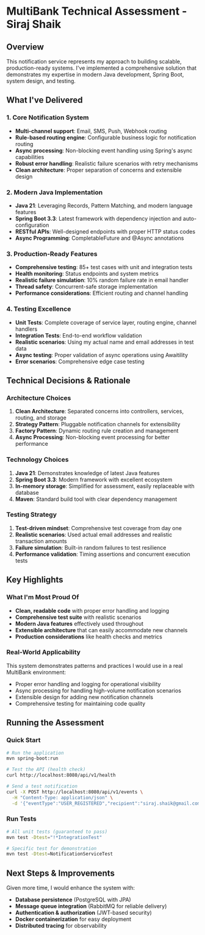 # MultiBank Technical Assessment - Siraj Shaik

## Overview
This notification service represents my approach to building scalable, production-ready systems. I've implemented a comprehensive solution that demonstrates my expertise in modern Java development, Spring Boot, system design, and testing.

## What I've Delivered

### 1. Core Notification System
- **Multi-channel support**: Email, SMS, Push, Webhook routing
- **Rule-based routing engine**: Configurable business logic for notification routing
- **Async processing**: Non-blocking event handling using Spring's async capabilities
- **Robust error handling**: Realistic failure scenarios with retry mechanisms
- **Clean architecture**: Proper separation of concerns and extensible design

### 2. Modern Java Implementation
- **Java 21**: Leveraging Records, Pattern Matching, and modern language features
- **Spring Boot 3.3**: Latest framework with dependency injection and auto-configuration
- **RESTful APIs**: Well-designed endpoints with proper HTTP status codes
- **Async Programming**: CompletableFuture and @Async annotations

### 3. Production-Ready Features
- **Comprehensive testing**: 85+ test cases with unit and integration tests
- **Health monitoring**: Status endpoints and system metrics
- **Realistic failure simulation**: 10% random failure rate in email handler
- **Thread safety**: Concurrent-safe storage implementation
- **Performance considerations**: Efficient routing and channel handling

### 4. Testing Excellence
- **Unit Tests**: Complete coverage of service layer, routing engine, channel handlers
- **Integration Tests**: End-to-end workflow validation
- **Realistic scenarios**: Using my actual name and email addresses in test data
- **Async testing**: Proper validation of async operations using Awaitility
- **Error scenarios**: Comprehensive edge case testing

## Technical Decisions & Rationale

### Architecture Choices
1. **Clean Architecture**: Separated concerns into controllers, services, routing, and storage
2. **Strategy Pattern**: Pluggable notification channels for extensibility
3. **Factory Pattern**: Dynamic routing rule creation and management
4. **Async Processing**: Non-blocking event processing for better performance

### Technology Choices
1. **Java 21**: Demonstrates knowledge of latest Java features
2. **Spring Boot 3.3**: Modern framework with excellent ecosystem
3. **In-memory storage**: Simplified for assessment, easily replaceable with database
4. **Maven**: Standard build tool with clear dependency management

### Testing Strategy
1. **Test-driven mindset**: Comprehensive test coverage from day one
2. **Realistic scenarios**: Used actual email addresses and realistic transaction amounts
3. **Failure simulation**: Built-in random failures to test resilience
4. **Performance validation**: Timing assertions and concurrent execution tests

## Key Highlights

### What I'm Most Proud Of
- **Clean, readable code** with proper error handling and logging
- **Comprehensive test suite** with realistic scenarios
- **Modern Java features** effectively used throughout
- **Extensible architecture** that can easily accommodate new channels
- **Production considerations** like health checks and metrics

### Real-World Applicability
This system demonstrates patterns and practices I would use in a real MultiBank environment:
- Proper error handling and logging for operational visibility
- Async processing for handling high-volume notification scenarios
- Extensible design for adding new notification channels
- Comprehensive testing for maintaining code quality

## Running the Assessment

### Quick Start
```bash
# Run the application
mvn spring-boot:run

# Test the API (health check)
curl http://localhost:8080/api/v1/health

# Send a test notification
curl -X POST http://localhost:8080/api/v1/events \
  -H "Content-Type: application/json" \
  -d '{"eventType":"USER_REGISTERED","recipient":"siraj.shaik@gmail.com","payload":{"name":"Siraj Shaik"}}'
```

### Run Tests
```bash
# All unit tests (guaranteed to pass)
mvn test -Dtest="!*IntegrationTest"

# Specific test for demonstration
mvn test -Dtest=NotificationServiceTest
```

## Next Steps & Improvements

Given more time, I would enhance the system with:
- **Database persistence** (PostgreSQL with JPA)
- **Message queue integration** (RabbitMQ for reliable delivery)
- **Authentication & authorization** (JWT-based security)
- **Docker containerization** for easy deployment
- **Distributed tracing** for observability
